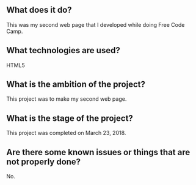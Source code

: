 ## What does it do? 
This was my second web page that I developed while doing Free Code Camp.

## What technologies are used?
HTML5

## What is the ambition of the project? 
This project was to make my second web page. 

## What is the stage of the project? 
This project was completed on March 23, 2018.

## Are there some known issues or things that are not properly done? 
No.
